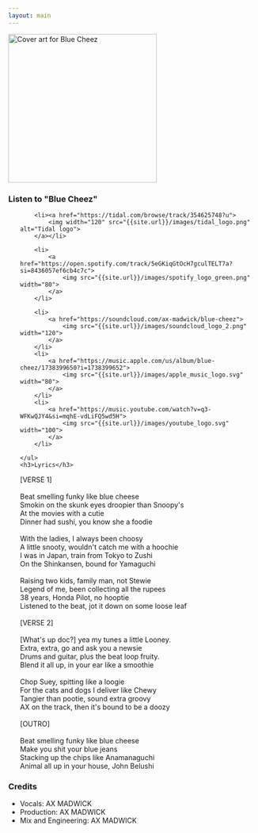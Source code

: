 ```yaml
---
layout: main
---
```


<div class="track__art">
<img src="{{site.url}}/images/blue_cheez@600x600.jpg" alt="Cover art for Blue Cheez" width="300">
</div>
<div class="track__links">
	<h3>Listen to "Blue Cheez"</h3>
	<ul>

		<li><a href="https://tidal.com/browse/track/354625748?u">
			<img width="120" src="{{site.url}}/images/tidal_logo.png" alt="Tidal logo">
		</a></li>

		<li>
			<a href="https://open.spotify.com/track/5eGKiqGtOcH7gculTELT7a?si=8436057ef6cb4c7c">
				<img src="{{site.url}}/images/spotify_logo_green.png" width="80">
			</a>
		</li>

		<li>
			<a href="https://soundcloud.com/ax-madwick/blue-cheez">
				<img src="{{site.url}}/images/soundcloud_logo_2.png" width="120">
			</a>
		</li>
		<li>
			<a href="https://music.apple.com/us/album/blue-cheez/1738399650?i=1738399652">
				<img src="{{site.url}}/images/apple_music_logo.svg" width="80">
			</a>
		</li>
		<li>
			<a href="https://music.youtube.com/watch?v=q3-WFKwQJY4&si=mqhE-vdLiFQ5wd5H">
				<img src="{{site.url}}/images/youtube_logo.svg" width="100">
			</a>
		</li>

	</ul>
	<h3>Lyrics</h3>

[VERSE 1]<br>
<br>
Beat smelling funky like blue cheese<br>
Smokin on the skunk eyes droopier than Snoopy's<br>
At the movies with a cutie<br>
Dinner had sushi, you know she a foodie<br>
<br>
With the ladies, I always been choosy<br>
A little snooty, wouldn't catch me with a hoochie<br>
I was in Japan, train from Tokyo to Zushi<br>
On the Shinkansen, bound for Yamaguchi<br>
<br>
Raising two kids, family man, not Stewie<br>
Legend of me, been collecting all the rupees<br>
38 years, Honda Pilot, no hooptie<br>
Listened to the beat, jot it down on some loose leaf<br>
<br>
[VERSE 2]<br>
<br>
[What's up doc?] yea my tunes a little Looney.<br>
Extra, extra, go and ask you a newsie<br>
Drums and guitar, plus the beat loop fruity.<br>
Blend it all up, in your ear like a smoothie<br>
<br>
Chop Suey, spitting like a loogie<br>
For the cats and dogs I deliver like Chewy<br>
Tangier than pootie, sound extra groovy<br>
AX on the track, then it's bound to be a doozy<br>
<br>
[OUTRO]<br>
<br>
Beat smelling funky like blue cheese<br>
Make you shit your blue jeans<br>
Stacking up the chips like Anamanaguchi<br>
Animal all up in your house, John Belushi<br>

</div>

<h3>Credits</h3>
<ul>
	<li>Vocals: AX MADWICK</li>
	<li>Production: AX MADWICK</li>
	<li>Mix and Engineering: AX MADWICK</li>
</ul>
